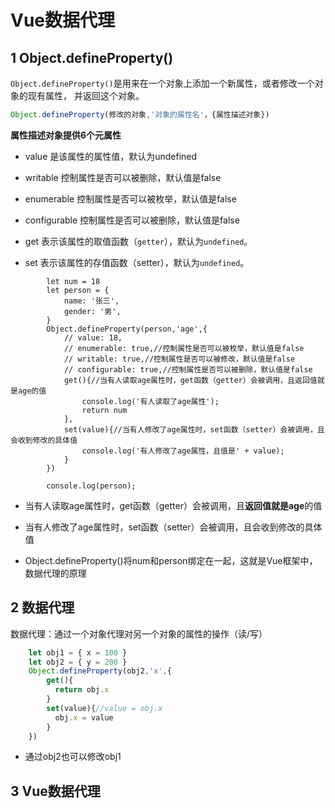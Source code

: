 # Vue数据代理

## 1 Object.defineProperty()

`Object.defineProperty()`是用来在一个对象上添加一个新属性，或者修改一个对象的现有属性， 并返回这个对象。

```js
Object.defineProperty(修改的对象,'对象的属性名'，{属性描述对象})
```

**属性描述对象提供6个元属性**

- value 是该属性的属性值，默认为undefined

- writable 控制属性是否可以被删除，默认值是false

- enumerable 控制属性是否可以被枚举，默认值是false

- configurable 控制属性是否可以被删除，默认值是false

- get  表示该属性的取值函数（`getter`），默认为`undefined`。

- set  表示该属性的存值函数（setter），默认为`undefined`。

```
        let num = 18
        let person = {
            name: '张三',
            gender: '男',
        }
        Object.defineProperty(person,'age',{
            // value: 18,
            // enumerable: true,//控制属性是否可以被枚举，默认值是false
            // writable: true,//控制属性是否可以被修改，默认值是false
            // configurable: true,//控制属性是否可以被删除，默认值是false
            get(){//当有人读取age属性时，get函数（getter）会被调用，且返回值就是age的值
                console.log('有人读取了age属性');
                return num
            },
            set(value){//当有人修改了age属性时，set函数（setter）会被调用，且会收到修改的具体值
                console.log('有人修改了age属性，且值是' + value);
            }
        })

        console.log(person);
```

- 当有人读取age属性时，get函数（getter）会被调用，且**返回值就是age**的值
- 当有人修改了age属性时，set函数（setter）会被调用，且会收到修改的具体值

- Object.defineProperty()将num和person绑定在一起，这就是Vue框架中，数据代理的原理

## 2 数据代理

数据代理：通过一个对象代理对另一个对象的属性的操作（读/写）

```js
	let obj1 = { x = 100 }
	let obj2 = { y = 200 }
	Object.defineProperty(obj2,'x',{
		get(){
		  return obj.x
		}
		set(value){//value = obj.x
		  obj.x = value
		}
	})
```

- 通过obj2也可以修改obj1

## 3 Vue数据代理